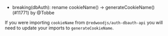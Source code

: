 - breaking(dbAuth): rename cookieName() -> generateCookieName() (#11771) by @Tobbe

If you were importing `cookieName` from `@redwoodjs/auth-dbauth-api` you will need to update your imports to `generateCookieName`.
